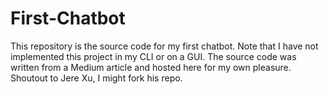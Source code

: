 # First-Chatbot
This repository is the source code for my first chatbot. Note that I have not implemented this project in my CLI or on a GUI. The source code was written from a Medium article and hosted here for my own pleasure. Shoutout to Jere Xu, I might fork his repo.
